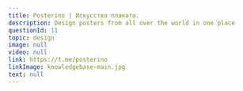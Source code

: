 ```yaml
---
title: Posterino | Искусство плаката.
description: Design posters from all over the world in one place
questionId: 11
topic: design
image: null
video: null
link: https://t.me/posterino
linkImage: knowledgebase-main.jpg
text: null
---
```

